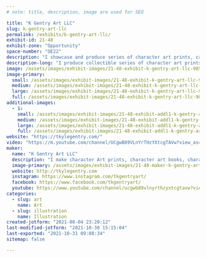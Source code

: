 ```yaml
---
# note: title, description, image are used for SEO

title: "K Gentry Art LLC"
slug: k-gentry-art-llc
permalink: /exhibits/k-gentry-art-llc/
exhibit-id: 21-48
exhibit-zone: "Opportunity"
space-number: "OE22"
description: "I showcase and produce series of character art prints, canvases, and character art books. "
description-long: "I produce collectible series of character art prints, canvases, art books, and original character sketches for sale.  One series, Monty! The Unfortunate Octopus is interactive for your wall and highly collectible at shows. "
image: /assets/images/exhibit-images/21-48-exhibit-k-gentry-art-llc-90533dbd-fac6-4a79-bd10-bbdfb99f630b-large.jpeg
image-primary: 
  small: /assets/images/exhibit-images/21-48-exhibit-k-gentry-art-llc-90533dbd-fac6-4a79-bd10-bbdfb99f630b-small.jpeg
  medium: /assets/images/exhibit-images/21-48-exhibit-k-gentry-art-llc-90533dbd-fac6-4a79-bd10-bbdfb99f630b-medium.jpeg
  large: /assets/images/exhibit-images/21-48-exhibit-k-gentry-art-llc-90533dbd-fac6-4a79-bd10-bbdfb99f630b-large.jpeg
  full: /assets/images/exhibit-images/21-48-exhibit-k-gentry-art-llc-90533dbd-fac6-4a79-bd10-bbdfb99f630b-full.jpeg
additional-images: 
  - 1:
    small: /assets/images/exhibit-images/21-48-exhibit-addl1-k-gentry-art-llc-0e36fa78-296d-40e1-b138-b7f2a3fd45ed-small.jpeg
    medium: /assets/images/exhibit-images/21-48-exhibit-addl1-k-gentry-art-llc-0e36fa78-296d-40e1-b138-b7f2a3fd45ed-medium.jpeg
    large: /assets/images/exhibit-images/21-48-exhibit-addl1-k-gentry-art-llc-0e36fa78-296d-40e1-b138-b7f2a3fd45ed-large.jpeg
    full: /assets/images/exhibit-images/21-48-exhibit-addl1-k-gentry-art-llc-0e36fa78-296d-40e1-b138-b7f2a3fd45ed-full.jpeg
website: "https://tkylegentry.com/"
video: "https://m.youtube.com/channel/UCgwB89VLnYrTHzYXtcgTAVw?view_as=subscriber"
maker: 
  name: "K Gentry Art LLC"
  description: "I make character Art prints, character art books, character art canvases, and original character sketches for sale. "
  image-primary: /assets/images/exhibit-images/21-48-maker-k-gentry-art-llc-9c982a2a-be24-4fc1-bc6b-0f9a298face7-medium.jpeg
  website: http://tkylegentry.com 
  instagram: https://www.instagram.com/tkgentryart/
  facebook: https://www.facebook.com/tkgentryart/
  youtube: https://www.youtube.com/channel/ucgwb89vlnyrthzyxtcgtavw?view_as=subscriber
categories: 
  - slug: art
    name: Art
  - slug: illustration
    name: Illustration
created-jotform: "2021-08-04 23:20:12"
last-modified-jotform: "2021-10-30 15:15:04"
last-exported: "2021-10-31 09:08:34"
sitemap: false

---
```

